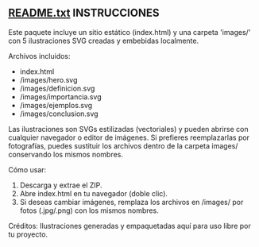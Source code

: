 [README.txt](https://github.com/user-attachments/files/23125222/README.txt)
INSTRUCCIONES
-------------
Este paquete incluye un sitio estático (index.html) y una carpeta 'images/' con 5 ilustraciones SVG creadas y embebidas localmente.

Archivos incluidos:
- index.html
- /images/hero.svg
- /images/definicion.svg
- /images/importancia.svg
- /images/ejemplos.svg
- /images/conclusion.svg

Las ilustraciones son SVGs estilizadas (vectoriales) y pueden abrirse con cualquier navegador o editor de imágenes. Si prefieres reemplazarlas por fotografías, puedes sustituir los archivos dentro de la carpeta images/ conservando los mismos nombres.

Cómo usar:
1) Descarga y extrae el ZIP.
2) Abre index.html en tu navegador (doble clic).
3) Si deseas cambiar imágenes, remplaza los archivos en /images/ por fotos (.jpg/.png) con los mismos nombres.

Créditos: Ilustraciones generadas y empaquetadas aquí para uso libre por tu proyecto.
